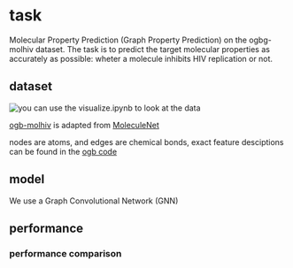# task

Molecular Property Prediction (Graph Property Prediction) on the ogbg-molhiv dataset. The task is to predict the target molecular properties as accurately as possible: wheter a molecule inhibits HIV replication or not.

## dataset

![you can use the visualize.ipynb to look at the data](random_molecule.png)

[ogb-molhiv](https://ogb.stanford.edu/docs/graphprop/#ogbg-mol) is adapted from [MoleculeNet](https://pubs.rsc.org/en/content/articlelanding/2018/sc/c7sc02664a)

nodes are atoms, and edges are chemical bonds, exact feature desciptions can be found in the [ogb code](https://github.com/snap-stanford/ogb/blob/master/ogb/utils/features.py)

## model

We use a Graph Convolutional Network (GNN)

## performance

### performance comparison

